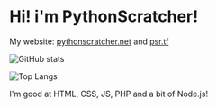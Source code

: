 # Hi! i'm PythonScratcher!
My website: [pythonscratcher.net](https://www.pythonscratcher.net) and [psr.tf](//www.psr.tf)

![ GitHub stats](https://github-readme-stats.vercel.app/api?username=PythonScratcher&show_icons=true&theme=radical)

![Top Langs](https://github-readme-stats.vercel.app/api/top-langs/?username=PythonScratcher&layout=compact)

I'm good at HTML, CSS, JS, PHP and a bit of Node.js! 
